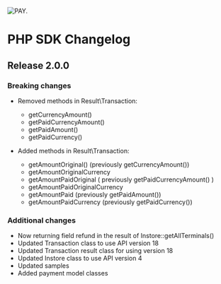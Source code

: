 ![PAY.](https://www.pay.nl/uploads/1/brands/main_logo.png)

# PHP SDK  Changelog #
## Release 2.0.0
### Breaking changes
* Removed methods in Result\Transaction:
    - getCurrencyAmount()
    - getPaidCurrencyAmount()
    - getPaidAmount()
    - getPaidCurrency()

* Added methods in Result\Transaction:
    - getAmountOriginal() (previously getCurrencyAmount())
    - getAmountOriginalCurrency
    - getAmountPaidOriginal ( previously getPaidCurrencyAmount() )
    - getAmountPaidOriginalCurrency
    - getAmountPaid (previously getPaidAmount())
    - getAmountPaidCurrency (previously getPaidCurrency())

### Additional changes
* Now returning field refund in the result of Instore::getAllTerminals() 
* Updated Transaction class to use API version 18
* Updated Transaction result class for using version 18
* Updated Instore class to use API version 4
* Updated samples
* Added payment model classes